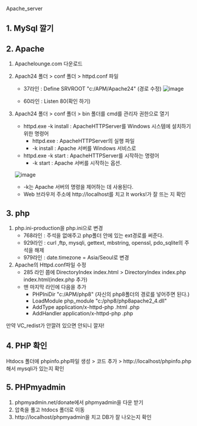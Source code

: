 Apache_server

## 1. MySql 깔기

## 2. Apache
1. Apachelounge.com 다운로드
2. Apach24 폴더 > conf 폴더 > httpd.conf 파일
   * 37라인 : Define SRVROOT "c:/APM/Apache24" (경로 수정)
   ![image](https://github.com/kdahun/Apache_server/assets/101082485/39304f09-9307-4855-9a5a-1d333583f1e2)

   * 60라인 : Listen 80(확인 하기)
3. Apach24 폴더 > conf 폴더 > bin 폴더를 cmd를 관리자 권한으로 열기
   * httpd.exe -k install : ApacheHTTPServer를 Windows 시스템에 설치하기 위한 명령어
       - httpd.exe : ApacheHTTPServer의 실행 파일
       - -k install : Apache 서버를 Windows 서비스로
   * httpd.exe -k start : ApacheHTTPServer를 시작하는 명령어
     - -k start : Apache 서버를 시작하는 옵션.
       
   ![image](https://github.com/kdahun/Apache_server/assets/101082485/9f1cbc24-f02c-4007-ab02-a3e30ac1ef65)

   * -k는 Apache 서버의 명령을 제어하는 데 사용된다.
   * Web 브라우저 주소에 http://localhost를 치고 It works!가 잘 뜨는 지 확인


## 3. php
1. php.ini-production을 php.ini으로 변경
   * 768라인 : 주석을 없애주고 php폴더 안에 있는 ext경로를 써준다.
   * 929라인 : curl ,ftp, mysqli, gettext, mbstring, openssl, pdo_sqlite의 주석을 해제
   * 979라인 : date.timezone = Asia/Seoul로 변경
2. Apache의 Httpd.conf파일 수정
   * 285 라인 쯤에 DirectoryIndex index.html > DirectoryIndex index.php index.html(index.php 추가)
   * 맨 마지막 라인에 다음을 추가
       - PHPIniDir "c:/APM/php8" (자신의 php8폴더의 경로를 넣어주면 된다.)
       - LoadModule php_module "c:/php8/php8apache2_4.dll"
       - AddType application/x-httpd-php .html .php
       - AddHandler application/x-httpd-php .php
    
만약 VC_redist가 안깔려 있으면 안되니 깔자!

## 4. PHP 확인
Htdocs 폴더에 phpinfo.php파일 생성 > <?php phpinfo() ?> 코드 추가 > http://localhost/phpinfo.php해서 mysqli가 있는지 확인

## 5. PHPmyadmin
1. phpmyadmin.net/donate에서 phpmyadmin을 다운 받기
2. 압축을 풀고 htdocs 폴더로 이동
3. http://localhost/phpmyadmin을 치고 DB가 잘 나오는지 확인
